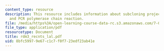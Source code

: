 ```yaml
---
content_type: resource
description: This resource includes information about subcloning project-transformation
  and PCR polymerase chain reaction.
file: /media/https%3A/open-learning-course-data-rc.s3.amazonaws.com/7-02-experimental-biology-communication-spring-2005/8bfc59979e67c1c7f0f723edf23ab41e_rdm3_recnts_lal.pdf
file_type: application/pdf
resourcetype: Document
title: rdm3_recnts_lal.pdf
uid: 8bfc5997-9e67-c1c7-f0f7-23edf23ab41e
---
```

